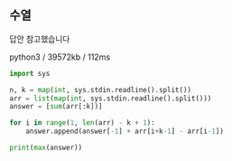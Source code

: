 ## 수열

답안 참고했습니다

python3 / 39572kb / 112ms

```python
import sys

n, k = map(int, sys.stdin.readline().split())
arr = list(map(int, sys.stdin.readline().split()))
answer = [sum(arr[:k])]

for i in range(1, len(arr) - k + 1):
    answer.append(answer[-1] + arr[i+k-1] - arr[i-1])

print(max(answer))
```
